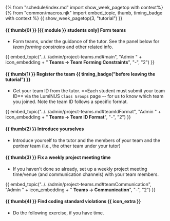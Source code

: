 {% from "schedule/index.md" import show_week_pagetop with context%}
{% from "common/macros.njk" import embed_topic, thumb, timing_badge with context %}
{{ show_week_pagetop(3, "tutorial") }}

#### {{ thumb(0) }} **[{{ module }} students only] Form teams**

* Form teams, under the guidance of the tutor. See the panel below for _team forming constrains_ and other related info.<br>

<div class="indented-level2">

{{ embed_topic("../../admin/project-teams.md#main", "Admin " + icon_embedding + " **Teams → Team Forming Constraints**", "-", "2") }}

</div>


#### {{ thumb(1) }} **Register the team** {{ timing_badge("before leaving the tutorial") }}

* Get your team ID from the tutor. ==Each student must submit your team ID== via the LumiNUS `Class Groups` page -- for us to know which team you joined. Note the team ID follows a specific format.

<div class="indented-level2">

{{ embed_topic("../../admin/project-teams.md#teamIdFormat", "Admin " + icon_embedding + " **Teams → Team ID Format**", "-", "2") }}

</div>


#### {{ thumb(2) }} **Introduce yourselves**

* Introduce yourself to the tutor and the members of your team and the _partner_ team (i.e., the other team under your tutor)


#### {{ thumb(3) }} **Fix a weekly project meeting time**

* If you haven't done so already, set up a weekly project meeting time/venue (and communication channels) with your team members.
<div class="indented-level2">

{{ embed_topic("../../admin/project-teams.md#teamCommunication", "Admin " + icon_embedding + " **Teams → Communication**", "-", "2") }}
</div>


#### {{ thumb(4) }} **Find coding standard violations** {{ icon_extra }}

* Do the following exercise, if you have time.
<div class="indented-level2">

<include src="..\..\book\codeQuality\followStandard\basic\q-listViolations.md" />
</div>
